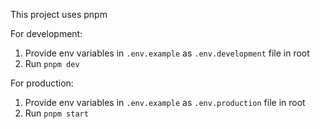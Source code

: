 This project uses pnpm

For development:
1. Provide env variables in `.env.example` as `.env.development` file in root
2. Run `pnpm dev`

For production:
1. Provide env variables in `.env.example` as `.env.production` file in root
2. Run `pnpm start`